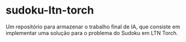 # sudoku-ltn-torch
Um repositório para armazenar o trabalho final de IA, que consiste em implementar uma solução para o problema do Sudoku em LTN Torch.
